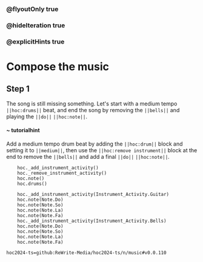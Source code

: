 ### @flyoutOnly true
### @hideIteration true
### @explicitHints true

# Compose the music

## Step 1
The song is still missing something. Let's start with a medium tempo ``||hoc:drums||`` beat, and end the song by removing the ``||bells||`` and playing the ``||do||`` ``||hoc:note||``.

#### ~ tutorialhint
Add a medium tempo drum beat by adding the ``||hoc:drum||`` block and setting it to ``||medium||``, then use the ``||hoc:remove instrument||`` block at the end to remove the ``||bells||`` and add a final ``||do||`` ``||hoc:note||``.

```ghost
    hoc._add_instrument_activity()
    hoc._remove_instrument_activity()
    hoc.note()
    hoc.drums()
```
```template
    hoc._add_instrument_activity(Instrument_Activity.Guitar)
    hoc.note(Note.Do)
    hoc.note(Note.So)
    hoc.note(Note.La)
    hoc.note(Note.Fa)
    hoc._add_instrument_activity(Instrument_Activity.Bells)
    hoc.note(Note.Do)
    hoc.note(Note.So)
    hoc.note(Note.La)
    hoc.note(Note.Fa)    
```

```package
hoc2024-ts=github:ReWrite-Media/hoc2024-ts/n/music#v0.0.110
```